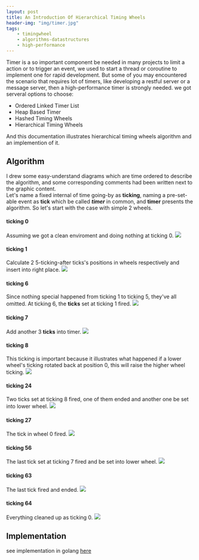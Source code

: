 ```yaml
---
layout: post
title: An Introduction Of Hierarchical Timing Wheels
header-img: "img/timer.jpg"
tags: 
    - timingwheel
    - algorithms-datastructures
    - high-performance
---
```


Timer is a so important component be needed in many projects to limit a action or to trigger an event, we used to start a thread or coroutine to implement one for rapid development. But some of you may encountered the scenario that requires lot of timers, like developing a restful server or a message server, then a high-performance timer is strongly needed. we got serveral options to choose:

*	Ordered Linked Timer List
* 	Heap Based Timer
*	Hashed Timing Wheels
*	Hierarchical Timing Wheels

And this documentation illustrates hierarchical timing wheels algorithm and an implemention of it.

## Algorithm

I drew some easy-understand diagrams which are time ordered to describe the algorithm, and some corresponding comments had been written next to the graphic content.  
Let's name a fixed internal of time going-by as **ticking**, naming a pre-set-able event as **tick** which be called _**timer**_ in common, and  **timer** presents the algorithm. So let's start with the case with simple 2 wheels.  

#### ticking 0
Assuming we got a clean enviroment and doing nothing at ticking 0.
![](/img/timingwheels/ticking0.jpg)

#### ticking 1
Calculate 2 5-ticking-after ticks's positions in wheels respectively and insert into right place.
![](/img/timingwheels/ticking1.jpg)

#### ticking 6
Since nothing special happened from ticking 1 to ticking 5, they've all omitted. At ticking 6, the **ticks** set at ticking 1 fired.
![](/img/timingwheels/ticking6.jpg)

#### ticking 7
Add another 3 **ticks** into timer.
![](/img/timingwheels/ticking7.jpg)

#### ticking 8 
This ticking is important because it illustrates what happened if a lower wheel's ticking rotated back at position 0, this will raise the higher wheel ticking.
![](/img/timingwheels/ticking8.jpg)

#### ticking 24
Two ticks set at ticking 8 fired, one of them ended and another one be set into lower wheel.
![](/img/timingwheels/ticking24.jpg)

#### ticking 27
The tick in wheel 0 fired.
![](/img/timingwheels/ticking27.jpg)

#### ticking 56
The last tick set at ticking 7 fired and be set into lower wheel.
![](/img/timingwheels/ticking56.jpg)

#### ticking 63
The last tick fired and ended.
![](/img/timingwheels/ticking63.jpg)

#### ticking 64
Everything cleaned up as ticking 0.
![](/img/timingwheels/ticking64.jpg)

## Implementation
see implementation in golang [here](https://github.com/singchia/go-timer)